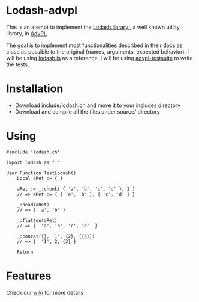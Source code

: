 # Lodash-advpl
This is an atempt to implement the [ Lodash library ](https://lodash.com/), a well known utility library, in [AdvPL](http://tdn.totvs.com/display/tec/AdvPL+-+Sobre). 

The goal is to implement most functionalities described in their [docs](https://lodash.com/docs/4.17.5) as close as possible to the original (names, arguments, expected behavior). I will be using [lodash.js](https://github.com/lodash/lodash/blob/4.17.5/lodash.js) as a reference. I will be using [advpl-testsuite](https://github.com/nginformatica/advpl-testsuite) to write the tests.

# Installation
- Download include/lodash.ch and move it to your includes directory
- Download and compile all the files under source/ directory

# Using

```xBase
#include 'lodash.ch'

import lodash as "_"

User Function TestLodash()
    Local aRet := { }
    
    aRet := _:chunk( { 'a', 'b', 'c', 'd' }, 2 )
    // => aRet := { { 'a', 'b' }, { 'c', 'd' } }

    _:head(aRet)
    // => { 'a', 'b' }

    _:flatten(aRet)
    // => {  'a', 'b', 'c', 'd'  }

    _:concat({}, '1', {2}, {{3}})
    // => {  '1', 2, {3} }

    Return
```

# Features
Check our [wiki](https://github.com/izacsc/lodash-advpl/wiki/Docs) for more details 
